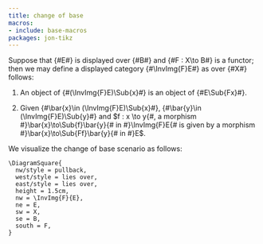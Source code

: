 ```yaml
---
title: change of base
macros:
- include: base-macros
packages: jon-tikz
---
```


Suppose that {#E#} is displayed over {#B#} and {#F : X\to B#} is a
functor; then we may define a displayed category {#\InvImg{F}E#} as over {#X#} follows:

1. An object of {#(\InvImg{F}E)\Sub{x}#} is an object of {#E\Sub{Fx}#}.

2. Given {#\bar{x}\in (\InvImg{F}E)\Sub{x}#}, {#\bar{y}\in (\InvImg{F}E)\Sub{y}#} and $f : x
   \to y{#, a morphism #}\bar{x}\to\Sub{f}\bar{y}{# in #}\InvImg{F}E{# is given by a morphism #}\bar{x}\to\Sub{Ff}\bar{y}{# in #}E$.

We visualize the change of base scenario as follows:
```render-latex
\DiagramSquare{
  nw/style = pullback,
  west/style = lies over,
  east/style = lies over,
  height = 1.5cm,
  nw = \InvImg{F}{E},
  ne = E,
  sw = X,
  se = B,
  south = F,
}
```
